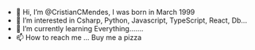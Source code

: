 - 👋 Hi, I’m @CristianCMendes, I was born in March 1999
- 👀 I’m interested in Csharp, Python, Javascript, TypeScript, React, Db...
- 🌱 I’m currently learning Everything.......
- 📫 How to reach me ... Buy me a pizza

<!---
CristianCMendes/CristianCMendes is a ✨ special ✨ repository because its `README.md` (this file) appears on your GitHub profile.
You can click the Preview link to take a look at your changes.
--->
